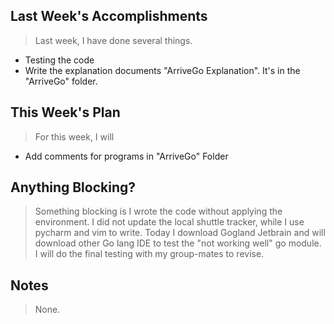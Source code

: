 ## Last Week's Accomplishments

>Last week, I have done several things.
- Testing the code
- Write the explanation documents "ArriveGo Explanation". It's in the "ArriveGo" folder.

## This Week's Plan

> For this week, I will 
- Add comments for programs in "ArriveGo" Folder


## Anything Blocking?

> Something blocking is I wrote the code without applying the environment. I did not update 
the local shuttle tracker, while I use pycharm and vim to write. Today I download Gogland 
Jetbrain and will download other Go lang IDE to test the "not working well" go module. 
I will do the final testing with my group-mates to revise. 


## Notes

> None.
